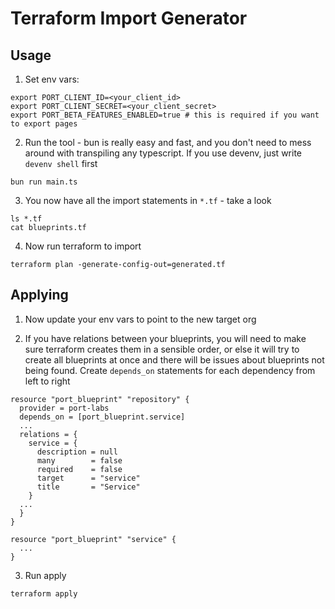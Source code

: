 # Terraform Import Generator

## Usage

1. Set env vars:
```
export PORT_CLIENT_ID=<your_client_id>
export PORT_CLIENT_SECRET=<your_client_secret>
export PORT_BETA_FEATURES_ENABLED=true # this is required if you want to export pages
```

2. Run the tool - bun is really easy and fast, and you don't need to mess around with transpiling any typescript. If you use devenv, just write `devenv shell` first

```
bun run main.ts
```

3. You now have all the import statements in `*.tf` - take a look

```
ls *.tf
cat blueprints.tf
```

4. Now run terraform to import

```
terraform plan -generate-config-out=generated.tf
```

## Applying

1. Now update your env vars to point to the new target org

2. If you have relations between your blueprints, you will need to make sure terraform creates them in a sensible order, or else it will try to create all blueprints at once and there will be issues about blueprints not being found. Create `depends_on` statements for each dependency from left to right

```
resource "port_blueprint" "repository" {
  provider = port-labs
  depends_on = [port_blueprint.service]
  ...
  relations = {
    service = {
      description = null
      many        = false
      required    = false
      target      = "service"
      title       = "Service"
    }
  ...
  }
}

resource "port_blueprint" "service" {
  ...
}
```

3. Run apply

```
terraform apply
```
